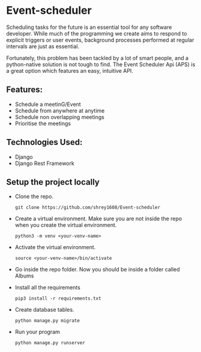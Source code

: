# Event-scheduler

Scheduling tasks for the future is an essential tool for any software developer. While much of the programming we create aims to respond to explicit triggers or user events, background processes performed at regular intervals are just as essential.

Fortunately, this problem has been tackled by a lot of smart people, and a python-native solution is not tough to find. The Event Scheduler Api (APS) is a great option which features an easy, intuitive API.

## Features:
- Schedule a meetinG/Event
- Schedule from anywhere at anytime
- Schedule non overlapping meetings
- Prioritise the meetings

## Technologies Used:
- Django
- Django Rest Framework

## Setup the project locally
- Clone the repo.
    ```
    git clone https://github.com/shrey1608/Event-scheduler
    ```

- Create a virtual environment. Make sure you are not inside the repo when you create the virtual environment.
    ```
    python3 -m venv <your-venv-name>
    ```
 
- Activate the virtual environment. 
    ```
    source <your-venv-name>/bin/activate
    ```
 
- Go inside the repo folder. Now you should be inside a folder called Albums

- Install all the requirements
    ```
    pip3 install -r requirements.txt
    ```

- Create database tables.
    ```
    python manage.py migrate
    ```

- Run your program
    ```
    python manage.py runserver
    ```
    
